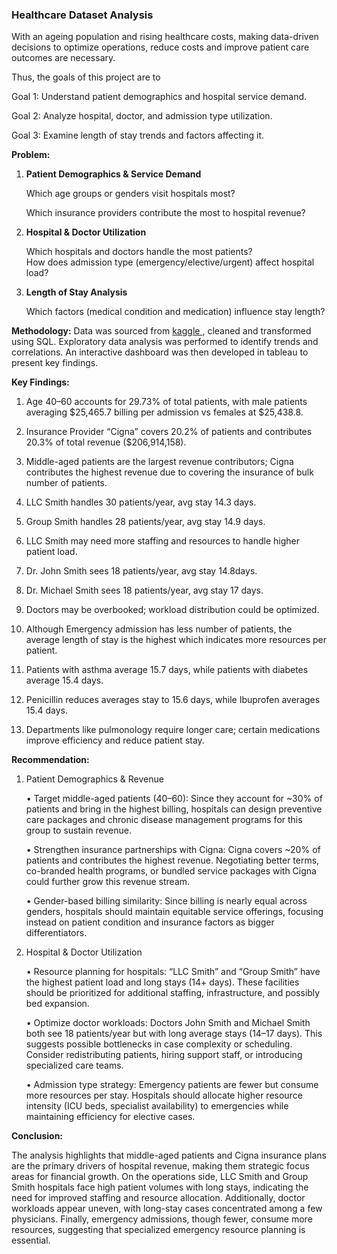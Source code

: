 ### Healthcare Dataset Analysis ###

With an ageing population and rising healthcare costs, making data-driven decisions to optimize operations, reduce costs and improve patient care outcomes are necessary. <p>Thus, the goals of this project are to<p>Goal 1: Understand patient demographics and hospital service demand.<p>
Goal 2: Analyze hospital, doctor, and admission type utilization.<p>
Goal 3: Examine length of stay trends and factors affecting it.


**Problem:** 
1.	**Patient Demographics & Service Demand**<p>Which age groups or genders visit hospitals most?<p>Which insurance providers contribute the most to hospital revenue?<p>
2. **Hospital & Doctor Utilization**<p>Which hospitals and doctors handle the most patients?<br>How does admission type (emergency/elective/urgent) affect hospital load?<p>
3. **Length of Stay Analysis**<p>Which factors (medical condition and medication) influence stay length?


**Methodology:** Data was sourced from <a href = "https://www.kaggle.com/datasets/prasad22/healthcare-dataset">kaggle </a>, cleaned and transformed using SQL. Exploratory data analysis was performed to identify trends and correlations. An interactive dashboard was then developed in tableau to present key findings.

**Key Findings:** <p>
1) Age 40–60 accounts for 29.73% of total patients, with male patients averaging $25,465.7 billing per admission vs females at $25,438.8.<p>
2) Insurance Provider “Cigna” covers 20.2% of patients and contributes 20.3% of total revenue ($206,914,158).<p>
3) Middle-aged patients are the largest revenue contributors; Cigna contributes the highest revenue due to covering the insurance of bulk number of patients.<p>
4) LLC Smith handles 30 patients/year, avg stay 14.3 days.<p>
5) Group Smith handles 28 patients/year, avg stay 14.9 days.<p>
6) LLC Smith may need more staffing and resources to handle higher patient load.<p>
7) Dr. John Smith sees 18 patients/year, avg stay 14.8days.<p>
8) Dr. Michael Smith sees 18 patients/year, avg stay 17 days.<p>
9) Doctors may be overbooked; workload distribution could be optimized.<p>
10) Although Emergency admission has less number of patients, the average length of stay is the highest which indicates more resources per patient.<p>
11) Patients with asthma average 15.7 days, while patients with diabetes average 15.4 days.<p>
12) Penicillin reduces averages stay to 15.6 days, while Ibuprofen averages 15.4 days.<p>
13) Departments like pulmonology require longer care; certain medications improve efficiency and reduce patient stay.


**Recommendation:** 
1) Patient Demographics & Revenue<p>
	•	Target middle-aged patients (40–60): Since they account for ~30% of patients and bring in the highest billing, hospitals can design preventive care packages and chronic disease management programs for this group to sustain revenue.<p>
	•	Strengthen insurance partnerships with Cigna: Cigna covers ~20% of patients and contributes the highest revenue. Negotiating better terms, co-branded health programs, or bundled service packages with Cigna could further grow this revenue stream.<p>
	•	Gender-based billing similarity: Since billing is nearly equal across genders, hospitals should maintain equitable service offerings, focusing instead on patient condition and insurance factors as bigger differentiators.<p>

2) Hospital & Doctor Utilization<p>
	•	Resource planning for hospitals: “LLC Smith” and “Group Smith” have the highest patient load and long stays (14+ days). These facilities should be prioritized for additional staffing, infrastructure, and possibly bed expansion.<p>
	•	Optimize doctor workloads: Doctors John Smith and Michael Smith both see 18 patients/year but with long average stays (14–17 days). This suggests possible bottlenecks in case complexity or scheduling. Consider redistributing patients, hiring support staff, or introducing specialized care teams.<p>
	•	Admission type strategy: Emergency patients are fewer but consume more resources per stay. Hospitals should allocate higher resource intensity (ICU beds, specialist availability) to emergencies while maintaining efficiency for elective cases.<p>

**Conclusion:** <p>The analysis highlights that middle-aged patients and Cigna insurance plans are the primary drivers of hospital revenue, making them strategic focus areas for financial growth. On the operations side, LLC Smith and Group Smith hospitals face high patient volumes with long stays, indicating the need for improved staffing and resource allocation. Additionally, doctor workloads appear uneven, with long-stay cases concentrated among a few physicians. Finally, emergency admissions, though fewer, consume more resources, suggesting that specialized emergency resource planning is essential.


